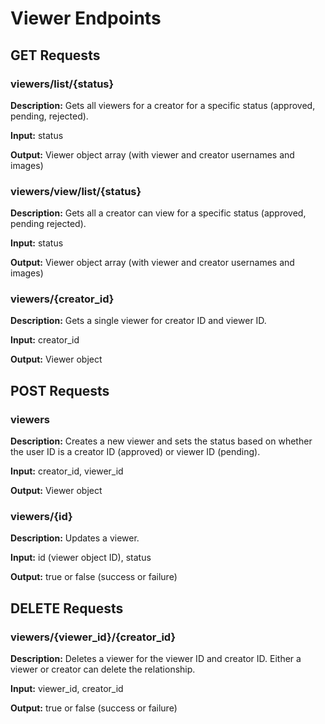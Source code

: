# Viewer Endpoints

## GET Requests

### viewers/list/{status}

**Description:** Gets all viewers for a creator for a specific status (approved, pending, rejected).

**Input:** status

**Output:** Viewer object array (with viewer and creator usernames and images)

### viewers/view/list/{status}

**Description:** Gets all a creator can view for a specific status (approved, pending rejected).

**Input:** status

**Output:** Viewer object array (with viewer and creator usernames and images)

### viewers/{creator_id}

**Description:** Gets a single viewer for creator ID and viewer ID.

**Input:** creator_id

**Output:** Viewer object

## POST Requests

### viewers

**Description:** Creates a new viewer and sets the status based on whether the user ID is a creator ID (approved) or viewer ID (pending).

**Input:** creator_id, viewer_id

**Output:** Viewer object

### viewers/{id}

**Description:** Updates a viewer.

**Input:** id (viewer object ID), status

**Output:** true or false (success or failure)

## DELETE Requests

### viewers/{viewer_id}/{creator_id}

**Description:** Deletes a viewer for the viewer ID and creator ID. Either a viewer or creator can delete the relationship.

**Input:** viewer_id, creator_id

**Output:** true or false (success or failure)
